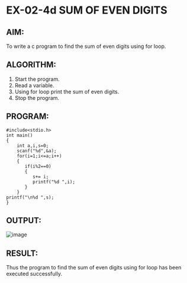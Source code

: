 # EX-02-4d    SUM OF EVEN DIGITS

## AIM:
To write a c program to find the sum of even digits using for loop.

## ALGORITHM:
1. Start the program.
2. Read a variable.
3. Using for loop print the sum of even digits.
4. Stop the program.

## PROGRAM:
```
#include<stdio.h>
int main()
{
    int a,i,s=0;
    scanf("%d",&a);
    for(i=1;i<=a;i++)
    {
       if(i%2==0)
       {
          s+= i;
          printf("%d ",i);
       }
    }
printf("\n%d ",s);
}
```

## OUTPUT:
![image](https://github.com/Yuvaranithulasingam/EX-02-4d/assets/121418522/6d77eee1-c0da-4c99-949a-1a3853c8cace)

## RESULT:
  Thus the program to find the sum of even digits using for loop has been executed
successfully.
